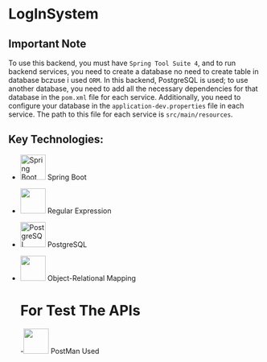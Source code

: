 # LogInSystem

## Important Note

To use this backend, you must have `Spring Tool Suite 4`, 
and to run  backend services, you need to create a database no need to create table in database bczuse i used `ORM`. 
In this backend, PostgreSQL is used; to use another database, you
need to add all the necessary dependencies for that database in the 
`pom.xml` file for each service. Additionally, you need to configure
your database in the `application-dev.properties` file in each service.
The path to this file for each service is `src/main/resources`.


## Key Technologies:
- <img src="https://www.vectorlogo.zone/logos/springio/springio-icon.svg" alt="Spring Boot" width="50"> Spring Boot
- <img src="https://cdn0.iconfinder.com/data/icons/programming-and-coding-3/48/16-Code-1024.png" width="50"> Regular Expression
- <img src="https://www.vectorlogo.zone/logos/postgresql/postgresql-icon.svg" alt="PostgreSQL" width="50"> PostgreSQL
- <img src="https://cdn3.iconfinder.com/data/icons/human-resources-70/133/12-1024.png" width="50"> Object-Relational Mapping

    # For Test The APIs
    -<img src="https://yt3.googleusercontent.com/X-rhKMndFm9hT9wIaJns1StBfGbFdLTkAROwm4UZ3n9ucrBky5CFIeeZhSszFXBgQjItzCD0SA=s900-c-k-c0x00ffffff-no-rj" width="50"> PostMan Used 